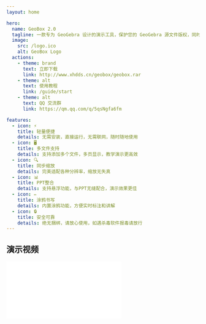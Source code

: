 ```yaml
---
layout: home

hero:
  name: GeoBox 2.0
  tagline: 一款专为 GeoGebra 设计的演示工具，保护您的 GeoGebra 源文件版权，同时提供强大的演示功能。
  image:
    src: /logo.ico
    alt: GeoBox Logo
  actions:
    - theme: brand
      text: 立即下载
      link: http://www.xhdds.cn/geobox/geobox.rar
    - theme: alt
      text: 使用教程
      link: /guide/start
    - theme: alt
      text: QQ 交流群
      link: https://qm.qq.com/q/5qsNgfa6fm

features:
  - icon: ⚡
    title: 轻量便捷
    details: 无需安装，直接运行，无需联网，随时随地使用
  - icon: 🖥️
    title: 多文件支持
    details: 支持添加多个文件，多页显示，教学演示更高效
  - icon: 🔍
    title: 同步缩放
    details: 完美适配各种分辨率，缩放无失真
  - icon: 📊
    title: PPT整合
    details: 支持悬浮功能，与PPT无缝配合，演示效果更佳
  - icon: ✏️
    title: 涂鸦书写
    details: 内置涂鸦功能，方便实时标注和讲解
  - icon: 🔒
    title: 安全可靠
    details: 绝无捆绑，请放心使用，如遇杀毒软件报毒请放行
---
```


## 演示视频

<div class="bilibili-video-card">
  <div class="video-wrapper">
    <iframe
      src="//player.bilibili.com/player.html?isOutside=true&bvid=BV1Z1jyz7Evc&p=1&autoplay=0"
      frameborder="no"
      allowfullscreen
    />
  </div>
</div>

<style>
.bilibili-video-card {
  max-width: 900px;
  margin: 2rem auto;
  border: 2px solid #eee;
  border-radius: 12px;
  box-shadow: 0 8px 40px rgba(0,0,0,0.08);
  background: #fafbfc;
  overflow: hidden;
}
.video-wrapper {
  position: relative;
  width: 100%;
  padding-bottom: 56.25%;
}
.video-wrapper iframe {
  position: absolute;
  top: 0;
  left: 0;
  width: 100%;
  height: 100%;
}

</style>